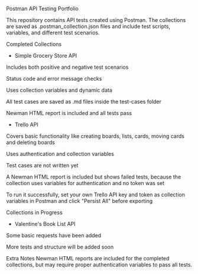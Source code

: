 Postman API Testing Portfolio

This repository contains API tests created using Postman. The collections are saved as .postman_collection.json files and include test scripts, variables, and different test scenarios.

Completed Collections

- Simple Grocery Store API

Includes both positive and negative test scenarios

Status code and error message checks

Uses collection variables and dynamic data

All test cases are saved as .md files inside the test-cases folder

Newman HTML report is included and all tests pass


- Trello API

Covers basic functionality like creating boards, lists, cards, moving cards and deleting boards

Uses authentication and collection variables

Test cases are not written yet

A Newman HTML report is included but shows failed tests, because the collection uses variables for authentication and no token was set

To run it successfully, set your own Trello API key and token as collection variables in Postman and click "Persist All" before exporting



Collections in Progress

- Valentine's Book List API

Some basic requests have been added

More tests and structure will be added soon


Extra Notes
Newman HTML reports are included for the completed collections, but may require proper authentication variables to pass all tests.
